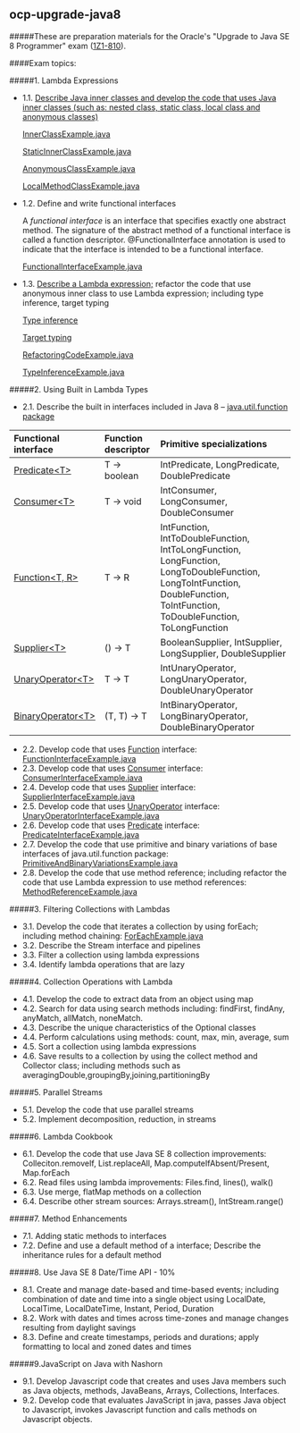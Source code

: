 ocp-upgrade-java8
-----------------

#####These are preparation materials for the Oracle's "Upgrade to Java SE 8 Programmer" exam \([1Z1-810](http://education.oracle.com/pls/web_prod-plq-dad/db_pages.getpage?page_id=5001&get_params=p_exam_id:1Z0-810)\).

####Exam topics:

#####1. Lambda Expressions
- 1.1. [Describe Java inner classes and develop the code that uses Java inner classes (such as: nested class, static class, local class and anonymous classes)](http://docs.oracle.com/javase/tutorial/java/javaOO/nested.html)

    [InnerClassExample.java](https://github.com/igor-baiborodine/java-various-examples/blob/master/ocp-upgrade-java8/src/main/java/com/kiroule/ocpupgradejava8/topic1_1/InnerClassExample.java)
    
    [StaticInnerClassExample.java](https://github.com/igor-baiborodine/java-various-examples/blob/master/ocp-upgrade-java8/src/main/java/com/kiroule/ocpupgradejava8/topic1_1/StaticInnerClassExample.java)
    
    [AnonymousClassExample.java](https://github.com/igor-baiborodine/java-various-examples/blob/master/ocp-upgrade-java8/src/main/java/com/kiroule/ocpupgradejava8/topic1_1/AnonymousClassExample.java) 
    
    [LocalMethodClassExample.java](https://github.com/igor-baiborodine/java-various-examples/blob/master/ocp-upgrade-java8/src/main/java/com/kiroule/ocpupgradejava8/topic1_1/LocalMethodClassExample.java)
    
- 1.2. Define and write functional interfaces

  A _functional interface_ is an interface that specifies exactly one abstract method. The signature of the abstract method of a functional interface is called a function descriptor. @FunctionalInterface annotation is used to indicate that the interface is intended to be a functional interface.
  
  [FunctionalInterfaceExample.java](https://github.com/igor-baiborodine/java-various-examples/blob/master/ocp-upgrade-java8/src/main/java/com/kiroule/ocpupgradejava8/topic2_2/FunctionInterfaceExample.java) 
  
- 1.3. [Describe a Lambda expression;](http://en.wikipedia.org/wiki/Anonymous_function#Java) refactor the code that use anonymous inner class to use Lambda expression; including type inference, target typing

  [Type inference](http://docs.oracle.com/javase/tutorial/java/generics/genTypeInference.html)
  
  [Target typing](http://docs.oracle.com/javase/tutorial/java/javaOO/lambdaexpressions.html#target-typing)
  
  [RefactoringCodeExample.java](https://github.com/igor-baiborodine/java-various-examples/blob/master/ocp-upgrade-java8/src/main/java/com/kiroule/ocpupgradejava8/topic1_3/RefactoringCodeExample.java)
  
  [TypeInferenceExample.java](https://github.com/igor-baiborodine/java-various-examples/blob/master/ocp-upgrade-java8/src/main/java/com/kiroule/ocpupgradejava8/topic1_3/TypeInferenceExample.java)
      
#####2. Using Built in Lambda Types
- 2.1. Describe the built in interfaces included in Java 8 – [java.util.function package](http://docs.oracle.com/javase/8/docs/api/java/util/function/package-summary.html)

|Functional interface|Function descriptor|Primitive specializations|
|:--------------------------|:------------------------|:------------------------|
|[Predicate\<T\>](http://docs.oracle.com/javase/8/docs/api/java/util/function/Predicate.html)|T -> boolean|IntPredicate, LongPredicate, DoublePredicate|
|[Consumer\<T\>](http://docs.oracle.com/javase/8/docs/api/java/util/function/Consumer.html)|T -> void|IntConsumer, LongConsumer, DoubleConsumer|
|[Function\<T, R\>](http://docs.oracle.com/javase/8/docs/api/java/util/function/Function.html)|T -> R|IntFunction<R>, IntToDoubleFunction, IntToLongFunction, LongFunction<R>, LongToDoubleFunction, LongToIntFunction, DoubleFunction<R>, ToIntFunction<T>, ToDoubleFunction<T>, ToLongFunction<T>|
|[Supplier\<T\>](http://docs.oracle.com/javase/8/docs/api/java/util/function/Function.html)|() -> T|BooleanSupplier, IntSupplier, LongSupplier, DoubleSupplier|
|[UnaryOperator\<T\>](http://docs.oracle.com/javase/8/docs/api/java/util/function/UnaryOperator.html)|T -> T|IntUnaryOperator, LongUnaryOperator, DoubleUnaryOperator|
|[BinaryOperator\<T\>](http://docs.oracle.com/javase/8/docs/api/java/util/function/BinaryOperator.html)|(T, T) -> T|IntBinaryOperator, LongBinaryOperator, DoubleBinaryOperator|

- 2.2. Develop code that uses [Function](http://docs.oracle.com/javase/8/docs/api/java/util/function/Function.html) interface: [FunctionInterfaceExample.java](https://github.com/igor-baiborodine/java-various-examples/blob/master/ocp-upgrade-java8/src/main/java/com/kiroule/ocpupgradejava8/topic2_2/FunctionInterfaceExample.java)
- 2.3. Develop code that uses [Consumer](http://docs.oracle.com/javase/8/docs/api/java/util/function/Consumer.html) interface: [ConsumerInterfaceExample.java](https://github.com/igor-baiborodine/java-various-examples/blob/master/ocp-upgrade-java8/src/main/java/com/kiroule/ocpupgradejava8/topic2_3/ConsumerInterfaceExample.java)
- 2.4. Develop code that uses [Supplier](https://github.com/igor-baiborodine/java-various-examples/blob/master/ocp-upgrade-java8/src/main/java/com/kiroule/ocpupgradejava8/topic2_4/SupplierInterfaceExample.java) interface: [SupplierInterfaceExample.java](https://github.com/igor-baiborodine/java-various-examples/blob/master/ocp-upgrade-java8/src/main/java/com/kiroule/ocpupgradejava8/topic2_4/SupplierInterfaceExample.java)
- 2.5. Develop code that uses [UnaryOperator](http://docs.oracle.com/javase/8/docs/api/java/util/function/UnaryOperator.html) interface: [UnaryOperatorInterfaceExample.java](https://github.com/igor-baiborodine/java-various-examples/blob/master/ocp-upgrade-java8/src/main/java/com/kiroule/ocpupgradejava8/topic2_5/UnaryOperatorInterfaceExample.java)
- 2.6. Develop code that uses [Predicate](http://docs.oracle.com/javase/8/docs/api/java/util/function/Predicate.html) interface: [PredicateInterfaceExample.java](https://github.com/igor-baiborodine/java-various-examples/blob/master/ocp-upgrade-java8/src/main/java/com/kiroule/ocpupgradejava8/topic2_6/PredicateInterfaceExample.java)
- 2.7. Develop the code that use primitive and binary variations of base interfaces of java.util.function package: [PrimitiveAndBinaryVariationsExample.java](https://github.com/igor-baiborodine/java-various-examples/blob/master/ocp-upgrade-java8/src/main/java/com/kiroule/ocpupgradejava8/topic2_7/PrimitiveAndBinaryVariationsExample.java)
- 2.8. Develop the code that use method reference; including refactor the code that use Lambda expression to use method references: [MethodReferenceExample.java](https://github.com/igor-baiborodine/java-various-examples/blob/master/ocp-upgrade-java8/src/main/java/com/kiroule/ocpupgradejava8/topic2_8/MethodReferenceExample.java)

#####3. Filtering Collections with Lambdas
- 3.1. Develop the code that iterates a collection by using forEach; including method chaining: [ForEachExample.java](https://github.com/igor-baiborodine/java-various-examples/blob/master/ocp-upgrade-java8/src/main/java/com/kiroule/ocpupgradejava8/topic3_1/ForEachExample.java)
- 3.2. Describe the Stream interface and pipelines
- 3.3. Filter a collection using lambda expressions
- 3.4. Identify lambda operations that are lazy

#####4. Collection Operations with Lambda
- 4.1. Develop the code to extract data from an object using map
- 4.2. Search for data using search methods including: findFirst, findAny, anyMatch, allMatch, noneMatch.
- 4.3. Describe the unique characteristics of the Optional classes
- 4.4. Perform calculations using methods: count, max, min, average, sum
- 4.5. Sort a collection using lambda expressions
- 4.6. Save results to a collection by using the collect method and Collector class; including methods such as averagingDouble,groupingBy,joining,partitioningBy

#####5. Parallel Streams
- 5.1. Develop the code that use parallel streams
- 5.2. Implement decomposition, reduction, in streams

#####6. Lambda Cookbook
- 6.1. Develop the code that use Java SE 8 collection improvements: Colleciton.removeIf, List.replaceAll, Map.computeIfAbsent/Present, Map.forEach
- 6.2. Read files using lambda improvements: Files.find, lines(), walk()
- 6.3. Use merge, flatMap methods on a collection
- 6.4. Describe other stream sources: Arrays.stream(), IntStream.range()

#####7. Method Enhancements
- 7.1. Adding static methods to interfaces
- 7.2. Define and use a default method of a interface; Describe the inheritance rules for a default method

#####8. Use Java SE 8 Date/Time API - 10%
- 8.1. Create and manage date-based and time-based events; including combination of date and time into a single object using  LocalDate, LocalTime, LocalDateTime, Instant, Period, Duration
- 8.2. Work with dates and times across time-zones and manage changes resulting from daylight savings
- 8.3. Define and create timestamps, periods and durations; apply formatting to local and zoned dates and times

#####9.JavaScript on Java with Nashorn
- 9.1. Develop Javascript code that creates and uses Java members such as Java objects, methods, JavaBeans, Arrays, Collections, Interfaces.
- 9.2. Develop code that  evaluates JavaScript in java, passes Java object to Javascript, invokes Javascript function and calls methods on Javascript objects.
